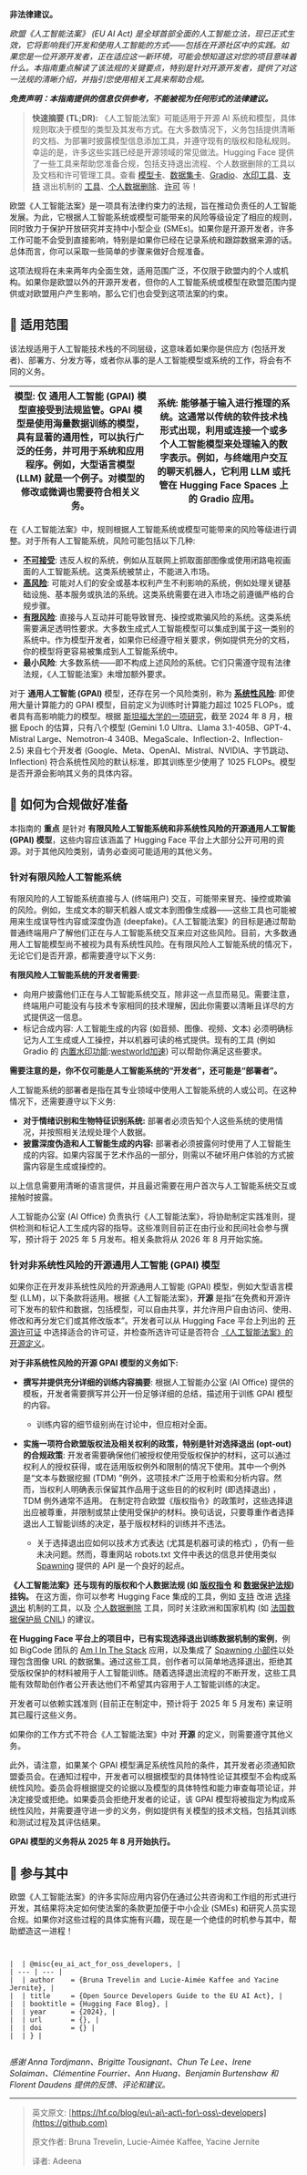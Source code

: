 

**非法律建议。**

*欧盟《人工智能法案》 (EU AI Act) 是全球首部全面的人工智能立法，现已正式生效，它将影响我们开发和使用人工智能的方式——包括在开源社区中的实践。如果您是一位开源开发者，正在适应这一新环境，可能会想知道这对您的项目意味着什么。本指南重点解读了该法规的关键要点，特别是针对开源开发者，提供了对这一法规的清晰介绍，并指引您使用相关工具来帮助合规。*


***免责声明：本指南提供的信息仅供参考，不能被视为任何形式的法律建议。***



> **快速摘要 (TL;DR):** 《人工智能法案》可能适用于开源 AI 系统和模型，具体规则取决于模型的类型及其发布方式。在大多数情况下，义务包括提供清晰的文档、为部署时披露模型信息添加工具，并遵守现有的版权和隐私规则。幸运的是，许多这些实践已经是开源领域的常见做法。Hugging Face 提供了一些工具来帮助您准备合规，包括支持退出流程、个人数据删除的工具以及文档和许可管理工具。查看 [模型卡](https://github.com)、[数据集卡](https://github.com)、[Gradio](https://github.com)、[水印工具](https://github.com)、[支持](https://github.com) 退出机制的 [工具](https://github.com)、[个人数据删除](https://github.com)、[许可](https://github.com) 等！


欧盟《人工智能法案》是一项具有法律约束力的法规，旨在推动负责任的人工智能发展。为此，它根据人工智能系统或模型可能带来的风险等级设定了相应的规则，同时致力于保护开放研究并支持中小型企业 (SMEs)。如果你是开源开发者，许多工作可能不会受到直接影响，特别是如果你已经在记录系统和跟踪数据来源的话。总体而言，你可以采取一些简单的步骤来做好合规准备。


这项法规将在未来两年内全面生效，适用范围广泛，不仅限于欧盟内的个人或机构。如果你是欧盟以外的开源开发者，但你的人工智能系统或模型在欧盟范围内提供或对欧盟用户产生影响，那么它们也会受到这项法案的约束。


## 🤗 **适用范围**


该法规适用于人工智能技术栈的不同层级，这意味着如果你是供应方 (包括开发者)、部署方、分发方等，或者你从事的是人工智能模型或系统的工作，将会有不同的义务。




| **模型**: 仅 **通用人工智能 (GPAI)** 模型直接受到法规监管。GPAI 模型是使用海量数据训练的模型，具有显著的通用性，可以执行广泛的任务，并可用于系统和应用程序。例如，大型语言模型 (LLM) 就是一个例子。对模型的修改或微调也需要符合相关义务。 | **系统**: 能够基于输入进行推理的系统。这通常以传统的软件技术栈形式出现，利用或连接一个或多个人工智能模型来处理输入的数字表示。例如，与终端用户交互的聊天机器人，它利用 LLM 或托管在 Hugging Face Spaces 上的 Gradio 应用。 |
| --- | --- |


在《人工智能法案》中，规则根据人工智能系统或模型可能带来的风险等级进行调整。对于所有人工智能系统，风险可能包括以下几种:


* [**不可接受**](https://github.com): 违反人权的系统，例如从互联网上抓取面部图像或使用闭路电视画面的人工智能系统。这类系统被禁止，不能进入市场。
* [**高风险**](https://github.com): 可能对人们的安全或基本权利产生不利影响的系统，例如处理关键基础设施、基本服务或执法的系统。这类系统需要在进入市场之前遵循严格的合规步骤。
* [**有限风险**](https://github.com): 直接与人互动并可能导致冒充、操控或欺骗风险的系统。这类系统需要满足透明性要求。大多数生成式人工智能模型可以集成到属于这一类别的系统中。作为模型开发者，如果你已经遵守相关要求，例如提供充分的文档，你的模型将更容易被集成到人工智能系统中。
* **最小风险**: 大多数系统——即不构成上述风险的系统。它们只需遵守现有法律法规，《人工智能法案》未增加额外要求。


对于 **通用人工智能 (GPAI)** 模型，还存在另一个风险类别，称为 [**系统性风险**](https://github.com): 即使用大量计算能力的 GPAI 模型，目前定义为训练时计算能力超过 1025 FLOPs，或者具有高影响能力的模型。根据 [斯坦福大学的一项研究](https://github.com)，截至 2024 年 8 月，根据 Epoch 的估算，只有八个模型 (Gemini 1\.0 Ultra、Llama 3\.1\-405B、GPT\-4、Mistral Large、Nemotron\-4 340B、MegaScale、Inflection\-2、Inflection\-2\.5\) 来自七个开发者 (Google、Meta、OpenAI、Mistral、NVIDIA、字节跳动、Inflection) 符合系统性风险的默认标准，即其训练至少使用了 1025 FLOPs。模型是否开源会影响其义务的具体内容。


## 🤗 **如何为合规做好准备**


本指南的 **重点** 是针对 **有限风险人工智能系统和非系统性风险的开源通用人工智能 (GPAI) 模型**，这些内容应该涵盖了 Hugging Face 平台上大部分公开可用的资源。对于其他风险类别，请务必查阅可能适用的其他义务。


### **针对有限风险人工智能系统**


有限风险的人工智能系统直接与人 (终端用户) 交互，可能带来冒充、操控或欺骗的风险。例如，生成文本的聊天机器人或文本到图像生成器——这些工具也可能被用来生成误导性内容或深度伪造 (deepfake)。《人工智能法案》的目标是通过帮助普通终端用户了解他们正在与人工智能系统交互来应对这些风险。目前，大多数通用人工智能模型尚不被视为具有系统性风险。在有限风险人工智能系统的情况下，无论它们是否开源，都需要遵守以下义务:


**有限风险人工智能系统的开发者需要:**


* 向用户披露他们正在与人工智能系统交互，除非这一点显而易见。需要注意，终端用户可能没有与技术专家相同的技术理解，因此你需要以清晰且详尽的方式提供这一信息。
* 标记合成内容: 人工智能生成的内容 (如音频、图像、视频、文本) 必须明确标记为人工生成或人工操控，并以机器可读的格式提供。现有的工具 (例如 Gradio 的 [内置水印功能](https://github.com):[westworld加速](https://xbsj9.com)) 可以帮助你满足这些要求。


**需要注意的是，你不仅可能是人工智能系统的“开发者”，还可能是“部署者”。**


人工智能系统的部署者是指在其专业领域中使用人工智能系统的人或公司。在这种情况下，还需要遵守以下义务:


* **对于情绪识别和生物特征识别系统:** 部署者必须告知个人这些系统的使用情况，并按照相关法规处理个人数据。
* **披露深度伪造和人工智能生成的内容:** 部署者必须披露何时使用了人工智能生成的内容。如果内容属于艺术作品的一部分，则需以不破坏用户体验的方式披露内容是生成或操控的。


以上信息需要用清晰的语言提供，并且最迟需要在用户首次与人工智能系统交互或接触时披露。


人工智能办公室 (AI Office) 负责执行《人工智能法案》，将协助制定实践准则，提供检测和标记人工生成内容的指导。这些准则目前正在由行业和民间社会参与撰写，预计将于 2025 年 5 月发布。相关条款将从 2026 年 8 月开始实施。


### **针对非系统性风险的开源通用人工智能 (GPAI) 模型**


如果你正在开发非系统性风险的开源通用人工智能 (GPAI) 模型，例如大型语言模型 (LLM)，以下条款将适用。根据《人工智能法案》，**开源** 是指“在免费和开源许可下发布的软件和数据，包括模型，可以自由共享，并允许用户自由访问、使用、修改和再分发它们或其修改版本”。开发者可以从 Hugging Face 平台上列出的 [开源许可证](https://github.com) 中选择适合的许可证，并检查所选许可证是否符合 [《人工智能法案》的开源定义](https://github.com)。


**对于非系统性风险的开源 GPAI 模型的义务如下:**


* **撰写并提供充分详细的训练内容摘要**:
根据人工智能办公室 (AI Office) 提供的模板，开发者需要撰写并公开一份足够详细的总结，描述用于训练 GPAI 模型的内容。


	+ 训练内容的细节级别尚在讨论中，但应相对全面。
* **实施一项符合欧盟版权法及相关权利的政策，特别是针对选择退出 (opt\-out) 的合规政策**:
开发者需要确保他们被授权使用受版权保护的材料，这可以通过权利人的授权获得，或在适用版权例外和限制的情况下使用。其中一个例外是“文本与数据挖掘 (TDM) ”例外，这项技术广泛用于检索和分析内容。然而，当权利人明确表示保留其作品用于这些目的的权利时 (即选择退出) ，TDM 例外通常不适用。
在制定符合欧盟《版权指令》的政策时，这些选择退出应被尊重，并限制或禁止使用受保护的材料。换句话说，只要尊重作者选择退出人工智能训练的决定，基于版权材料的训练并不违法。


	+ 关于选择退出应如何以技术方式表达 (尤其是机器可读的格式) ，仍有一些未决问题。然而，尊重网站 robots.txt 文件中表达的信息并使用类似 [Spawning](https://github.com) 提供的 API 是一个良好的起点。


**《人工智能法案》还与现有的版权和个人数据法规 (如 [版权指令](https://github.com) 和 [数据保护法规](https://github.com)) 挂钩。**
在这方面，你可以参考 Hugging Face 集成的工具，例如 [支持](https://github.com) 改进 [选择退出](https://github.com) 机制的工具，以及 [个人数据删除](https://github.com) 工具，同时关注欧洲和国家机构 (如 [法国数据保护局 CNIL](https://github.com)) 的建议。


**在 Hugging Face 平台上的项目中，已有实现选择退出训练数据机制的案例**，例如 BigCode 团队的 [Am I In The Stack](https://github.com) 应用，以及集成了 [Spawning 小部件](https://github.com)以处理包含图像 URL 的数据集。通过这些工具，创作者可以简单地选择退出，拒绝其受版权保护的材料被用于人工智能训练。随着选择退出流程的不断开发，这些工具能有效帮助创作者公开表达他们不希望其内容用于人工智能训练的决定。


开发者可以依赖实践准则 (目前正在制定中，预计将于 2025 年 5 月发布) 来证明其已履行这些义务。


如果你的工作方式不符合《人工智能法案》中对 **开源** 的定义，则需要遵守其他义务。


此外，请注意，如果某个 GPAI 模型满足系统性风险的条件，其开发者必须通知欧盟委员会。在通知过程中，开发者可以根据模型的具体特性论证其模型不会构成系统性风险。委员会将根据提交的论据以及模型的具体特性和能力审查每项论证，并决定接受或拒绝。如果委员会拒绝开发者的论证，该 GPAI 模型将被指定为构成系统性风险，并需要遵守进一步的义务，例如提供有关模型的技术文档，包括其训练和测试过程及其评估结果。


**GPAI 模型的义务将从 2025 年 8 月开始执行。**


## 🤗 **参与其中**


欧盟《人工智能法案》的许多实际应用内容仍在通过公共咨询和工作组的形式进行开发，其结果将决定如何使法案的条款更加便于中小企业 (SMEs) 和研究人员实现合规。如果你对这些过程的具体实施有兴趣，现在是一个绝佳的时机参与其中，帮助塑造这一进程！



```


|  | @misc{eu_ai_act_for_oss_developers, |
| --- | --- |
|  | author    = {Bruna Trevelin and Lucie-Aimée Kaffee and Yacine Jernite}, |
|  | title     = {Open Source Developers Guide to the EU AI Act}, |
|  | booktitle = {Hugging Face Blog}, |
|  | year      = {2024}, |
|  | url       = {}, |
|  | doi       = {} |
|  | } |


```

*感谢 Anna Tordjmann、Brigitte Tousignant、Chun Te Lee、Irene Solaiman、Clémentine Fourrier、Ann Huang、Benjamin Burtenshaw 和 Florent Daudens 提供的反馈、评论和建议。*




---



> 英文原文: [https://hf.co/blog/eu\-ai\-act\-for\-oss\-developers](https://github.com)
> 
> 
> 原文作者: Bruna Trevelin, Lucie\-Aimée Kaffee, Yacine Jernite
> 
> 
> 译者: Adeena


